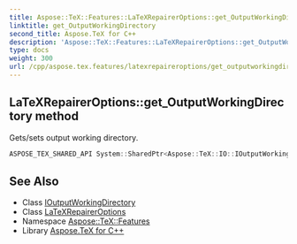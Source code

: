 ```yaml
---
title: Aspose::TeX::Features::LaTeXRepairerOptions::get_OutputWorkingDirectory method
linktitle: get_OutputWorkingDirectory
second_title: Aspose.TeX for C++
description: 'Aspose::TeX::Features::LaTeXRepairerOptions::get_OutputWorkingDirectory method. Gets/sets output working directory in C++.'
type: docs
weight: 300
url: /cpp/aspose.tex.features/latexrepaireroptions/get_outputworkingdirectory/
---
```

## LaTeXRepairerOptions::get_OutputWorkingDirectory method


Gets/sets output working directory.

```cpp
ASPOSE_TEX_SHARED_API System::SharedPtr<Aspose::TeX::IO::IOutputWorkingDirectory> Aspose::TeX::Features::LaTeXRepairerOptions::get_OutputWorkingDirectory()
```

## See Also

* Class [IOutputWorkingDirectory](../../../aspose.tex.io/ioutputworkingdirectory/)
* Class [LaTeXRepairerOptions](../)
* Namespace [Aspose::TeX::Features](../../)
* Library [Aspose.TeX for C++](../../../)
